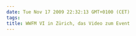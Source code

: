 ```yaml
---
date: Tue Nov 17 2009 22:32:13 GMT+0100 (CET)
tags: 
title: WWFM VI in Zürich, das Video zum Event
---
```





